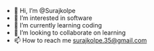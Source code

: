 - 👋 Hi, I’m @Surajkolpe
- 👀 I’m interested in software
- 🌱 I’m currently learning coding
- 💞️ I’m looking to collaborate on learning
- 📫 How to reach me surajkolpe.35@gmail.com

<!---
Surajkolpe/Surajkolpe is a ✨ special ✨ repository because its `README.md` (this file) appears on your GitHub profile.
You can click the Preview link to take a look at your changes.
--->
